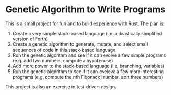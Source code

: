 # Genetic Algorithm to Write Programs

This is a small project for fun and to build experience with Rust.
The plan is:

1. Create a very simple stack-based language (i.e. a drastically simplified version of Forth)
2. Create a genetic algorithm to generate, mutate, and select small sequences of code in this stack-based language
3. Run the genetic algorithm and see if it can evolve a few simple programs (e.g. add two numbers, compute a hypotenuse)
4. Add more power to the stack-based language (i.e. branching, variables)
5. Run the genetic algorithm to see if it can evelove a few more interesting programs (e.g. compute the nth Fibonacci number, sort three numbers)

This project is also an exercise in test-driven design.
